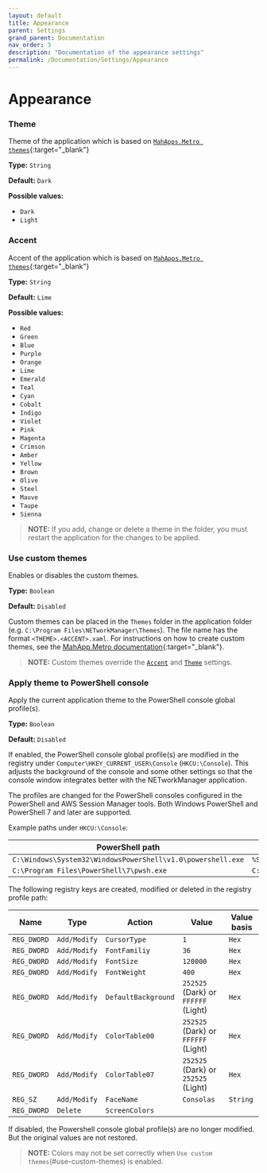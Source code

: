 ```yaml
---
layout: default
title: Appearance
parent: Settings
grand_parent: Documentation
nav_order: 3
description: "Documentation of the appearance settings"
permalink: /Documentation/Settings/Appearance
---
```


# Appearance

### Theme

Theme of the application which is based on [`MahApps.Metro themes`](https://mahapps.com/docs/themes/usage){:target="\_blank"}

**Type:** `String`

**Default:** `Dark`

**Possible values:**

- `Dark`
- `Light`

### Accent

Accent of the application which is based on [`MahApps.Metro themes`](https://mahapps.com/docs/themes/usage){:target="\_blank"}

**Type:** `String`

**Default:** `Lime`

**Possible values:**

- `Red`
- `Green`
- `Blue`
- `Purple`
- `Orange`
- `Lime`
- `Emerald`
- `Teal`
- `Cyan`
- `Cobalt`
- `Indigo`
- `Violet`
- `Pink`
- `Magenta`
- `Crimson`
- `Amber`
- `Yellow`
- `Brown`
- `Olive`
- `Steel`
- `Mauve`
- `Taupe`
- `Sienna`

> **NOTE:** If you add, change or delete a theme in the folder, you must restart the application for the changes to be applied.

### Use custom themes

Enables or disables the custom themes.

**Type:** `Boolean`

**Default:** `Disabled`

Custom themes can be placed in the `Themes` folder in the application folder (e.g. `C:\Program Files\NETworkManager\Themes`). The file name has the format `<THEME>.<ACCENT>.xaml`. For instructions on how to create custom themes, see the [MahApp.Metro documentation](https://mahapps.com/docs/themes/thememanager#creating-custom-themes){:target="\_blank"}.

> **NOTE:** Custom themes override the [`Accent`](#accent) and [`Theme`](#theme) settings.

### Apply theme to PowerShell console

Apply the current application theme to the PowerShell console global profile(s).

**Type:** `Boolean`

**Default:** `Disabled`

If enabled, the PowerShell console global profile(s) are modified in the registry under `Computer\HKEY_CURRENT_USER\Console` (`HKCU:\Console`). This adjusts the background of the console and some other settings so that the console window integrates better with the NETworkManager application.

The profiles are changed for the PowerShell consoles configured in the PowerShell and AWS Session Manager tools. Both Windows PowerShell and PowerShell 7 and later are supported.

Example paths under `HKCU:\Console`:

| PowerShell path                                             | Registry profile path                                         |
| ----------------------------------------------------------- | ------------------------------------------------------------- |
| `C:\Windows\System32\WindowsPowerShell\v1.0\powershell.exe` | `%SystemRoot%_System32_WindowsPowerShell_v1.0_powershell.exe` |
| `C:\Program Files\PowerShell\7\pwsh.exe`                    | `C:_Program Files_PowerShell_7_pwsh.exe`                      |

The following registry keys are created, modified or deleted in the registry profile path:

| Name        | Type         | Action              | Value                               | Value basis |
| ----------- | ------------ | ------------------- | ----------------------------------- | ----------- |
| `REG_DWORD` | `Add/Modify` | `CursorType`        | `1`                                 | `Hex`       |
| `REG_DWORD` | `Add/Modify` | `FontFamiliy`       | `36`                                | `Hex`       |
| `REG_DWORD` | `Add/Modify` | `FontSize`          | `120000`                            | `Hex`       |
| `REG_DWORD` | `Add/Modify` | `FontWeight`        | `400`                               | `Hex`       |
| `REG_DWORD` | `Add/Modify` | `DefaultBackground` | `252525` (Dark) or `FFFFFF` (Light) | `Hex`       |
| `REG_DWORD` | `Add/Modify` | `ColorTable00`      | `252525` (Dark) or `FFFFFF` (Light) | `Hex`       |
| `REG_DWORD` | `Add/Modify` | `ColorTable07`      | `252525` (Dark) or `252525` (Light) | `Hex`       |
| `REG_SZ`    | `Add/Modify` | `FaceName`          | `Consolas`                          | `String`    |
| `REG_DWORD` | `Delete`     | `ScreenColors`      |                                     |             |

If disabled, the Powershell console global profile(s) are no longer modified. But the original values are not restored.

> **NOTE:** Colors may not be set correctly when `Use custom themes`(#use-custom-themes) is enabled.
